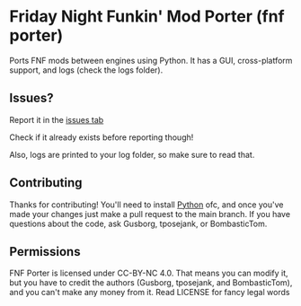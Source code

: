 # Friday Night Funkin' Mod Porter (fnf porter)

Ports FNF mods between engines using Python. It has a GUI, cross-platform support, and logs (check the logs folder).


## Issues?
Report it in the [issues tab](https://github.com/gusborg88/fnf-porter/issues/new?body=Log+file+output+(check+logs+folder):%0A``)

Check if it already exists before reporting though!

Also, logs are printed to your log folder, so make sure to read that.

## Contributing
Thanks for contributing! You'll need to install [Python](https://www.python.org/downloads/) ofc, and once you've made your changes just make a pull request to the main branch. If you have questions about the code, ask Gusborg, tposejank, or BombasticTom.

## Permissions
FNF Porter is licensed under CC-BY-NC 4.0. That means you can modify it, but you have to credit the authors (Gusborg, tposejank, and BombasticTom), and you can't make any money from it. Read LICENSE for fancy legal words
